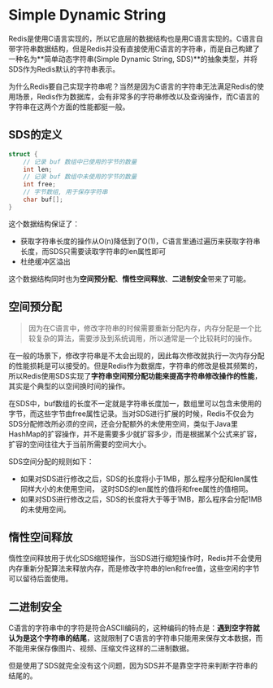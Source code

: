 # Simple Dynamic String

Redis是使用C语言实现的，所以它底层的数据结构也是用C语言实现的。C语言自带字符串数据结构，但是Redis并没有直接使用C语言的字符串，而是自己构建了一种名为**简单动态字符串(Simple Dynamic String, SDS)**的抽象类型，并将SDS作为Redis默认的字符串表示。

为什么Redis要自己实现字符串呢？当然是因为C语言的字符串无法满足Redis的使用场景，Redis作为数据库，会有非常多的字符串修改以及查询操作，而C语言的字符串在这两个方面的性能都挺一般。

## SDS的定义

```c
struct {
    // 记录 buf 数组中已使用的字节的数量
    int len;
    // 记录 buf 数组中未使用的字节的数量
    int free;
    // 字节数组, 用于保存字符串
    char buf[];
}
```

这个数据结构保证了：
- 获取字符串长度的操作从O(n)降低到了O(1)，C语言里通过遍历来获取字符串长度，而SDS只需要读取字符串的len属性即可
- 杜绝缓冲区溢出

这个数据结构同时也为**空间预分配**、**惰性空间释放**、**二进制安全**带来了可能。


## 空间预分配

> 因为在C语言中，修改字符串的时候需要重新分配内存，内存分配是一个比较复杂的算法，需要涉及到系统调用，所以通常是一个比较耗时的操作。

在一般的场景下，修改字符串是不太会出现的，因此每次修改就执行一次内存分配的性能损耗是可以接受的。但是Redis作为数据库，字符串的修改是极其频繁的，所以Redis使用SDS实现了**字符串空间预分配功能来提高字符串修改操作的性能**，其实是个典型的以空间换时间的操作。

在SDS中，buf数组的长度不一定就是字符串长度加一，数组里可以包含未使用的字节，而这些字节由free属性记录。当对SDS进行扩展的时候，Redis不仅会为SDS分配修改所必须的空间，还会分配额外的未使用空间，类似于Java里HashMap的扩容操作，并不是需要多少就扩容多少，而是根据某个公式来扩容，扩容的空间往往大于当前所需要的空间大小。

SDS空间分配的规则如下：
- 如果对SDS进行修改之后，SDS的长度将小于1MB，那么程序分配和len属性同样大小的未使用空间， 这时SDS的len属性的值将和free属性的值相同。
- 如果对SDS进行修改之后，SDS的长度将大于等于1MB，那么程序会分配1MB的未使用空间。

## 惰性空间释放

惰性空间释放用于优化SDS缩短操作，当SDS进行缩短操作时，Redis并不会使用内存重新分配算法来释放内存，而是修改字符串的len和free值，这些空闲的字节可以留待后面使用。


## 二进制安全

C语言的字符串中的字符是符合ASCII编码的，这种编码的特点是：**遇到空字符就认为是这个字符串的结尾**，这就限制了C语言的字符串只能用来保存文本数据，而不能用来保存像图片、视频、压缩文件这样的二进制数据。

但是使用了SDS就完全没有这个问题，因为SDS并不是靠空字符来判断字符串的结尾的。







